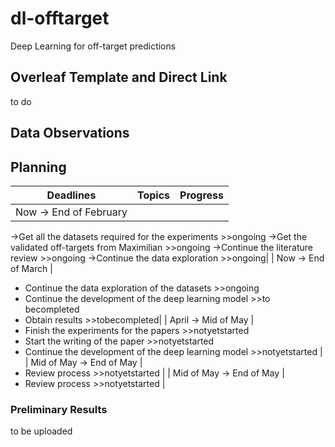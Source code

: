 # dl-offtarget

Deep Learning for off-target predictions


## Overleaf Template and Direct Link
to do 

## 

## Data Observations


## Planning 

| Deadlines     | Topics        | Progress      |
| ------------- | ------------- | ------------- |
| Now -> End of February  | 
->Get all the datasets required for the experiments >>ongoing 
->Get the validated off-targets from Maximilian >>ongoing
->Continue the literature review >>ongoing
->Continue the data exploration >>ongoing|
| Now ->  End of March | 
- Continue the data exploration of the datasets >>ongoing
- Continue the development of the deep learning model >>to becompleted
- Obtain results >>tobecompleted|
| April ->  Mid of May | 
- Finish the experiments for the papers >>notyetstarted
- Start the writing of the paper >>notyetstarted
- Continue the development of the deep learning model >>notyetstarted |
| Mid of May ->  End of May | 
- Review process >>notyetstarted |
| Mid of May ->  End of May | 
- Review process >>notyetstarted |

### Preliminary Results
to be uploaded

